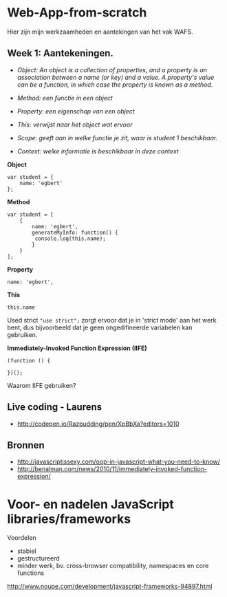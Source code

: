# Web-App-from-scratch

Hier zijn mijn werkzaamheden en aantekingen van het vak WAFS.

## Week 1: Aantekeningen.

- *Object: An object is a collection of properties, and a property is an association between a name (or key) and a value. A property's value can be a function, in which case the property is known as a method.* 

- *Method: een functie in een object*

- *Property: een eigenschap van een object*

- *This: verwijst naar het object wat ervoor*

- *Scope: geeft aan in welke functie je zit, waar is student 1 beschikbaar.*

- *Context: welke informatie is beschikbaar in deze context*

**Object**

```
var student = {
    name: 'egbert'
};
```

**Method**

```
var student = [
    {
        name: 'egbert',
        generateMyInfo: function() {
         console.log(this.name);
        }
    }
];
```

**Property**

```
name: 'egbert',
```

**This**

```
this.name 
```

Used strict `"use strict";` zorgt ervoor dat je in 'strict mode' aan het werk bent,
dus bijvoorbeeld dat je geen ongedifineerde variabelen kan gebruiken.

**Immediately-Invoked Function Expression (IIFE)**
```
(function () {
   
})();
```
Waarom IIFE gebruiken? 

## Live coding - Laurens

- http://codepen.io/Razpudding/pen/XpBbXa?editors=1010

## Bronnen

- http://javascriptissexy.com/oop-in-javascript-what-you-need-to-know/
- http://benalman.com/news/2010/11/immediately-invoked-function-expression/

# Voor- en nadelen JavaScript libraries/frameworks

Voordelen

- stabiel 
- gestructureerd
- minder werk, bv. cross-browser compatibility, namespaces en core functions

http://www.noupe.com/development/javascript-frameworks-94897.html